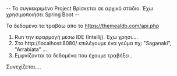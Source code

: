 
-- Το συγκεκριμένο  Project Βρίσκεται σε αρχικό στάδιο. Έχω χρησιμοποιήσει Spring Boot  --

Τα δεδομένα τα τραβάω απο το https://themealdb.com/api.php

1. Run την εφαρμογή μέσω IDE (Intellij). Έχω χρησι....
2. Στο http://localhost:8080/ επιλέγουμε ένα γεύμα πχ: "Saganaki", "Arrabiata" ...
3. Εμφνίζονται τα δεδομένα που έχουμε τραβήξει..

Συνεχίζεται....
